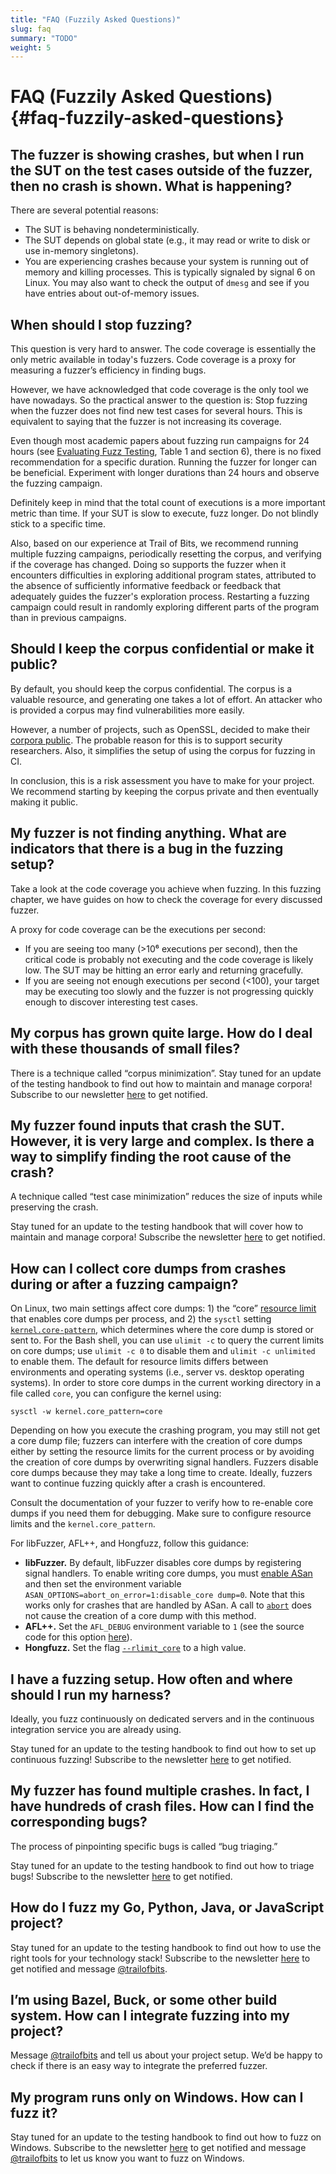 ```yaml
---
title: "FAQ (Fuzzily Asked Questions)"
slug: faq
summary: "TODO"
weight: 5
---
```


# FAQ (Fuzzily Asked Questions) {#faq-fuzzily-asked-questions}

## The fuzzer is showing crashes, but when I run the SUT on the test cases outside of the fuzzer, then no crash is shown. What is happening?

There are several potential reasons:


- The SUT is behaving nondeterministically.
- The SUT depends on global state (e.g., it may read or write to disk or use in-memory singletons).
- You are experiencing crashes because your system is running out of memory and killing processes. This is typically signaled by signal 6 on Linux. You may also want to check the output of `dmesg` and see if you have entries about out-of-memory issues. 


## When should I stop fuzzing?

This question is very hard to answer. The code coverage is essentially the only metric available in today's fuzzers. Code coverage is a proxy for measuring a fuzzer’s efficiency in finding bugs.

However, we have acknowledged that code coverage is the only tool we have nowadays. So the practical answer to the question is: Stop fuzzing when the fuzzer does not find new test cases for several hours. This is equivalent to saying that the fuzzer is not increasing its coverage.

Even though most academic papers about fuzzing run campaigns for 24 hours (see [Evaluating Fuzz Testing](https://arxiv.org/abs/1808.09700), Table 1 and section 6), there is no fixed recommendation for a specific duration. Running the fuzzer for longer can be beneficial. Experiment with longer durations than 24 hours and observe the fuzzing campaign.

Definitely keep in mind that the total count of executions is a more important metric than time. If your SUT is slow to execute, fuzz longer. Do not blindly stick to a specific time.

Also, based on our experience at Trail of Bits, we recommend running multiple fuzzing campaigns, periodically resetting the corpus, and verifying if the coverage has changed. Doing so supports the fuzzer when it encounters difficulties in exploring additional program states, attributed to the absence of sufficiently informative feedback or feedback that adequately guides the fuzzer's exploration process. Restarting a fuzzing campaign could result in randomly exploring different parts of the program than in previous campaigns.

## Should I keep the corpus confidential or make it public?

By default, you should keep the corpus confidential. The corpus is a valuable resource, and generating one takes a lot of effort. An attacker who is provided a corpus may find vulnerabilities more easily.

However, a number of projects, such as OpenSSL, decided to make their [corpora public](https://github.com/openssl/fuzz-corpora/). The probable reason for this is to support security researchers. Also, it simplifies the setup of using the corpus for fuzzing in CI.

In conclusion, this is a risk assessment you have to make for your project. We recommend starting by keeping the corpus private and then eventually making it public.

## My fuzzer is not finding anything. What are indicators that there is a bug in the fuzzing setup?

Take a look at the code coverage you achieve when fuzzing. In this fuzzing chapter, we have guides on how to check the coverage for every discussed fuzzer.

A proxy for code coverage can be the executions per second:
- If you are seeing too many (>10⁶ executions per second), then the critical code is probably not executing and the code coverage is likely low. The SUT may be hitting an error early and returning gracefully.
- If you are seeing not enough executions per second (<100), your target may be executing too slowly and the fuzzer is not progressing quickly enough to discover interesting test cases.


## My corpus has grown quite large. How do I deal with these thousands of small files?

There is a technique called “corpus minimization”.
Stay tuned for an update of the testing handbook to find out how to maintain and manage corpora! Subscribe to our newsletter [here](https://trailofbits.us4.list-manage.com/subscribe?u=3c3cd5fe83443b48332fb203f&id=ec54fc0dbd) to get notified.

## My fuzzer found inputs that crash the SUT. However, it is very large and complex. Is there a way to simplify finding the root cause of the crash?

A technique called “test case minimization” reduces the size of inputs while preserving the crash.

Stay tuned for an update to the testing handbook that will cover how to maintain and manage corpora! Subscribe the newsletter [here](https://trailofbits.us4.list-manage.com/subscribe?u=3c3cd5fe83443b48332fb203f&id=ec54fc0dbd) to get notified.

## How can I collect core dumps from crashes during or after a fuzzing campaign?

On Linux, two main settings affect core dumps: 1) the “core” [resource limit](https://linux.die.net/man/2/setrlimit) that enables core dumps per process, and 2) the `sysctl` setting [`kernel.core-pattern`](https://docs.kernel.org/next/admin-guide/sysctl/kernel.html#core-pattern), which determines where the core dump is stored or sent to.
For the Bash shell, you can use `ulimit -c` to query the current limits on core dumps; use `ulimit -c 0` to disable them and `ulimit -c unlimited` to enable them. The default for resource limits differs between environments and operating systems (i.e., server vs. desktop operating systems). In order to store core dumps in the current working directory in a file called `core`, you can configure the kernel using:

```shell
sysctl -w kernel.core_pattern=core
```

Depending on how you execute the crashing program, you may still not get a core dump file; fuzzers can interfere with the creation of core dumps either by setting the resource limits for the current process or by avoiding the creation of core dumps by overwriting signal handlers. Fuzzers disable core dumps because they may take a long time to create. Ideally, fuzzers want to continue fuzzing quickly after a crash is encountered.

Consult the documentation of your fuzzer to verify how to re-enable core dumps if you need them for debugging. Make sure to configure resource limits and the `kernel.core_pattern`.

For libFuzzer, AFL++, and Hongfuzz, follow this guidance:

- **libFuzzer.** By default, libFuzzer disables core dumps by registering signal handlers. To enable writing core dumps, you must [enable ASan](#addresssanitizer) and then set the environment variable `ASAN_OPTIONS=abort_on_error=1:disable_core dump=0`. Note that this works only for crashes that are handled by ASan. A call to [`abort`](https://linux.die.net/man/3/abort) does not cause the creation of a core dump with this method.
- **AFL++.** Set the `AFL_DEBUG` environment variable to `1` (see the source code for this option [here](https://github.com/AFLplusplus/AFLplusplus/blob/0c054f520eda67b7bb15f95ca58c028e9b68131f/src/afl-forkserver.c#L891)).
- **Hongfuzz.** Set the flag [`--rlimit_core`](https://github.com/google/honggfuzz/blob/348a47213919f14b9453e89a663b1515369bd9a2/docs/USAGE.md?plain=1#L170-L171) to a high value.


## I have a fuzzing setup. How often and where should I run my harness?

Ideally, you fuzz continuously on dedicated servers and in the continuous integration service you are already using.

Stay tuned for an update to the testing handbook to find out how to set up continuous fuzzing! Subscribe to the newsletter [here](https://trailofbits.us4.list-manage.com/subscribe?u=3c3cd5fe83443b48332fb203f&id=ec54fc0dbd) to get notified.

## My fuzzer has found multiple crashes. In fact, I have hundreds of crash files. How can I find the corresponding bugs? 

The process of pinpointing specific bugs is called “bug triaging.”

Stay tuned for an update to the testing handbook to find out how to triage bugs! Subscribe to the newsletter [here](https://trailofbits.us4.list-manage.com/subscribe?u=3c3cd5fe83443b48332fb203f&id=ec54fc0dbd) to get notified.

## How do I fuzz my Go, Python, Java, or JavaScript project?

Stay tuned for an update to the testing handbook to find out how to use the right tools for your technology stack! Subscribe to the newsletter [here](https://trailofbits.us4.list-manage.com/subscribe?u=3c3cd5fe83443b48332fb203f&id=ec54fc0dbd) to get notified and message [@trailofbits](https://twitter.com/trailofbits).

## I’m using Bazel, Buck, or some other build system. How can I integrate fuzzing into my project?

Message [@trailofbits](https://twitter.com/trailofbits) and tell us about your project setup. We’d be happy to check if there is an easy way to integrate the preferred fuzzer.

## My program runs only on Windows. How can I fuzz it?

Stay tuned for an update to the testing handbook to find out how to fuzz on Windows. Subscribe to the newsletter [here](https://trailofbits.us4.list-manage.com/subscribe?u=3c3cd5fe83443b48332fb203f&id=ec54fc0dbd) to get notified and message [@trailofbits](https://twitter.com/trailofbits) to let us know you want to fuzz on Windows.